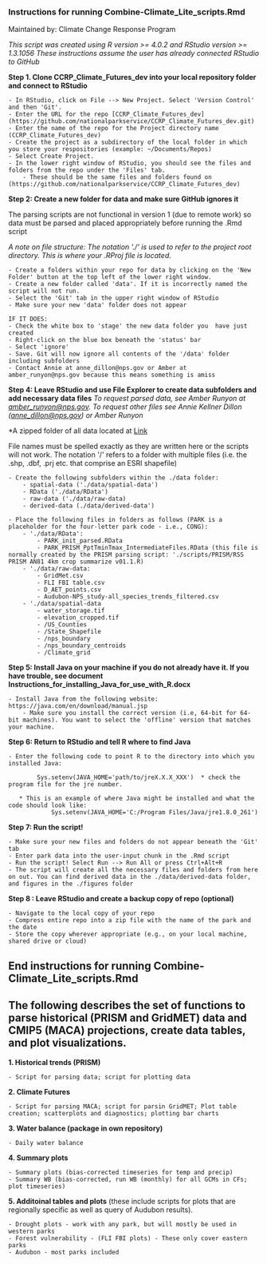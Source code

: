 

### Instructions for running Combine-Climate_Lite_scripts.Rmd

Maintained by: Climate Change Response Program

*This script was created using R version >= 4.0.2 and RStudio version >= 1.3.1056*
*These instructions assume the user has already connected RStudio to GitHub*

**Step 1. Clone CCRP_Climate_Futures_dev into your local repository folder and connect to RStudio**

    - In RStudio, click on File --> New Project. Select 'Version Control' and then 'Git'.
    - Enter the URL for the repo [CCRP_Climate_Futures_dev] (https://github.com/nationalparkservice/CCRP_Climate_Futures_dev.git)
    - Enter the name of the repo for the Project directory name (CCRP_Climate_Futures_dev)
    - Create the project as a subdirectory of the local folder in which you store your respositories (example: ~/Documents/Repos)
    - Select Create Project. 
    - In the lower right window of RStudio, you should see the files and folders from the repo under the 'Files' tab. 
        - These should be the same files and folders found on (https://github.com/nationalparkservice/CCRP_Climate_Futures_dev)

    
**Step 2: Create a new folder for data and make sure GitHub ignores it**

The parsing scripts are not functional in version 1 (due to remote work) so data must be parsed and placed appropriately before running the .Rmd script

*A note on file structure: The notation './' is used to refer to the project root directory. This is where your .RProj file is located.*

    - Create a folders within your repo for data by clicking on the 'New Folder' button at the top left of the lower right window. 
    - Create a new folder called 'data'. If it is incorrectly named the script will not run. 
    - Select the 'Git' tab in the upper right window of RStudio
    - Make sure your new 'data' folder does not appear
    
    IF IT DOES: 
    - Check the white box to 'stage' the new data folder you  have just created
    - Right-click on the blue box beneath the 'status' bar
    - Select 'ignore'
    - Save. Git will now ignore all contents of the '/data' folder including subfolders
    - Contact Annie at anne_dillon@nps.gov or Amber at amber_runyon@nps.gov because this means something is amiss

**Step 4: Leave RStudio and use File Explorer to create data subfolders and add necessary data files**
*To request parsed data, see Amber Runyon at amber_runyon@nps.gov. To request other files see Annie Kellner Dillon (anne_dillon@nps.gov) or Amber Runyon*

*A zipped folder of all data located at [Link](https://doimspp.sharepoint.com/sites/NPS-CCRP-FCScienceAdaptation/Shared%20Documents/Forms/AllItems.aspx?viewid=54c972dc%2D7b2e%2D4eb7%2Da737%2D42792988c0b3&id=%2Fsites%2FNPS%2DCCRP%2DFCScienceAdaptation%2FShared%20Documents%2FRCF%2Fscript%20rewrites)

File names must be spelled exactly as they are written here or the scripts will not work. The notation '/' refers to a folder with multiple files (i.e. the .shp, .dbf, .prj etc. that comprise an ESRI shapefile)
    
    - Create the following subfolders within the ./data folder:
        - spatial-data ('./data/spatial-data')
        - RData ('./data/RData')
        - raw-data ('./data/raw-data)
        - derived-data (./data/derived-data')
        
    - Place the following files in folders as follows (PARK is a placeholder for the four-letter park code - i.e., CONG):
        - './data/RData':
            - PARK_init_parsed.RData
            - PARK_PRISM_PptTminTmax_IntermediateFiles.RData (this file is normally created by the PRISM parsing script: './scripts/PRISM/RSS PRISM AN81 4km crop summarize v01.1.R)
        - './data/raw-data: 
            - GridMet.csv
            - FLI FBI table.csv
            - D_AET_points.csv
            - Audubon-NPS_study-all_species_trends_filtered.csv
        - './data/spatial-data
            - water_storage.tif 
            - elevation_cropped.tif
            - /US_Counties 
            - /State_Shapefile
            - /nps_boundary
            - /nps_boundary_centroids
            - /Climate_grid

**Step 5: Install Java on your machine if you do not already have it. If you have trouble, see document Instructions_for_installing_Java_for_use_with_R.docx**

    - Install Java from the following website: https://java.com/en/download/manual.jsp  
        - Make sure you install the correct version (i.e, 64-bit for 64-bit machines). You want to select the 'offline' version that matches your machine. 
        

**Step 6: Return to RStudio and tell R where to find Java**

    - Enter the following code to point R to the directory into which you installed Java:

            Sys.setenv(JAVA_HOME='path/to/jreX.X.X_XXX')  * check the program file for the jre number.

       * This is an example of where Java might be installed and what the code should look like: 
                Sys.setenv(JAVA_HOME='C:/Program Files/Java/jre1.8.0_261')
                
**Step 7: Run the script!**

    - Make sure your new files and folders do not appear beneath the 'Git' tab
    - Enter park data into the user-input chunk in the .Rmd script
    - Run the script! Select Run --> Run All or press Ctrl+Alt+R
    - The script will create all the necessary files and folders from here on out. You can find derived data in the ./data/derived-data folder, and figures in the ./figures folder

**Step 8 : Leave RStudio and create a backup copy of repo (optional)**

    - Navigate to the local copy of your repo
    - Compress entire repo into a zip file with the name of the park and the date
    - Store the copy wherever appropriate (e.g., on your local machine, shared drive or cloud)

## End instructions for running Combine-Climate_Lite_scripts.Rmd
    

## The following describes the set of functions to parse historical (PRISM and GridMET) data and CMIP5 (MACA) projections, create data tables, and plot visualizations.

**1. Historical trends (PRISM)**

    - Script for parsing data; script for plotting data
**2. Climate Futures**

    - Script for parsing MACA; script for parsin GridMET; Plot table creation; scatterplots and diagnostics; plotting bar charts
**3. Water balance (package in own repository)**

    - Daily water balance
**4. Summary plots**

    - Summary plots (bias-corrected timeseries for temp and precip)
    - Summary WB (bias-corrected, run WB (monthly) for all GCMs in CFs; plot timeseries)
**5. Additoinal tables and plots** (these include scripts for plots that are regionally specific as well as query of Audubon results).

    - Drought plots - work with any park, but will mostly be used in western parks
    - Forest vulnerability - (FLI FBI plots) - These only cover eastern parks
    - Audubon - most parks included

